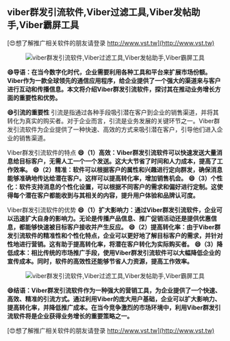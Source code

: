 ## **viber群发引流软件,Viber过滤工具,Viber发帖助手,Viber霸屏工具**

[😍想了解推广相关软件的朋友请登录 http://www.vst.tw](http://www.vst.tw)

 <center><img src="https://vst.tw/MP4/tuiguang/png/8.png" alt="viber群发引流软件,Viber过滤工具,Viber发帖助手,Viber霸屏工具"></center>

**😄导语：在当今数字化时代，企业需要利用各种工具和平台来扩展市场份额。Viber作为一款全球领先的通信应用程序，给企业提供了一个强大的渠道来与客户进行互动和传播信息。本文将介绍Viber群发引流软件，探讨其在推动业务增长方面的重要性和优势。**

**😄引流的重要性**
引流是指通过各种手段吸引潜在客户到企业的销售渠道，并将其转化为真实的购买者。对于企业而言，引流是业务发展的关键环节之一。Viber群发引流软件为企业提供了一种快速、高效的方式来吸引潜在客户，引导他们进入企业的销售渠道。

Viber群发引流软件的特点
**😄（1）高效：Viber群发引流软件可以快速发送大量消息给目标客户，无需人工一个一个发送。这大大节省了时间和人力成本，提高了工作效率。**
**😄（2）精准：软件可以根据客户的属性和兴趣进行定向群发，确保消息能够准确地传达给潜在客户。这样可以提高转化率，增加销售机会。**
**😄（3）个性化：软件支持消息的个性化设置，可以根据不同客户的需求和偏好进行定制。这使得每个潜在客户都能收到与其相关的内容，提升用户体验和品牌认可度。**

Viber群发引流软件的优势
**😄（1）扩大影响力：通过Viber群发引流软件，企业可以迅速扩大自身的影响力。无论是传播产品信息、推广促销活动还是提供优惠信息，都能够快速被目标客户接收并产生反应。**
**😄（2）提高转化率：由于Viber群发引流软件的精准性和个性化特点，企业可以更好地了解目标客户的需求，并针对性地进行营销。这有助于提高转化率，将潜在客户转化为实际购买者。**
**😄（3）降低成本：相比传统的市场推广手段，使用Viber群发引流软件可以大幅降低企业的宣传成本。同时，软件的高效性还能够节省人力资源，提高工作效率。**

 <center><img src="https://vst.tw/MP4/tuiguang/png/4.png" alt="viber群发引流软件,Viber过滤工具,Viber发帖助手,Viber霸屏工具"></center>

**😄结语：Viber群发引流软件作为一种强大的营销工具，为企业提供了一个快速、高效、精准的引流方式。通过利用Viber的庞大用户基础，企业可以扩大影响力、提高转化率，并降低推广成本。在当今竞争激烈的市场环境中，利用Viber群发引流软件将是企业获得业务增长的重要策略之一。**

[😍想了解推广相关软件的朋友请登录 http://www.vst.tw](http://www.vst.tw)



